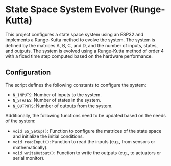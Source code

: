 # State Space System Evolver (Runge-Kutta)

This project configures a state space system using an ESP32 and implements a Runge-Kutta method to evolve the system. The system is defined by the matrices A, B, C, and D, and the number of inputs, states, and outputs.
The system is evolved using a Runge-Kutta method of order 4 with a fixed time step computed based on the hardware performance.

## Configuration

The script defines the following constants to configure the system:

- `N_INPUTS`: Number of inputs to the system.
- `N_STATES`: Number of states in the system.
- `N_OUTPUTS`: Number of outputs from the system.

Additionally, the following functions need to be updated based on the needs of the system:
- `void SS_Setup()`: Function to configure the matrices of the state space and initialize the initial conditions.
- `void readInput()`: Function to read the inputs (e.g., from sensors or mathematically).
- `void writeOutput()`: Function to write the outputs (e.g., to actuators or serial monitor).